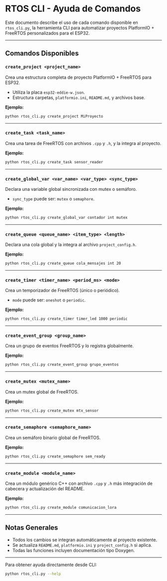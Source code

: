 # RTOS CLI - Ayuda de Comandos

Este documento describe el uso de cada comando disponible en `rtos_cli.py`, la herramienta CLI para automatizar proyectos PlatformIO + FreeRTOS personalizados para el ESP32.

---

## Comandos Disponibles

### `create_project <project_name>`

Crea una estructura completa de proyecto PlatformIO + FreeRTOS para ESP32.

* Utiliza la placa `esp32-eddie-w.json`.
* Estructura carpetas, `platformio.ini`, `README.md`, y archivos base.

**Ejemplo:**

```bash
python rtos_cli.py create_project MiProyecto
```

---

### `create_task <task_name>`

Crea una tarea de FreeRTOS con archivos `.cpp` y `.h`, y la integra al proyecto.

**Ejemplo:**

```bash
python rtos_cli.py create_task sensor_reader
```

---

### `create_global_var <var_name> <var_type> <sync_type>`

Declara una variable global sincronizada con mutex o semáforo.

* `sync_type` puede ser: `mutex` o `semaphore`.

**Ejemplo:**

```bash
python rtos_cli.py create_global_var contador int mutex
```

---

### `create_queue <queue_name> <item_type> <length>`

Declara una cola global y la integra al archivo `project_config.h`.

**Ejemplo:**

```bash
python rtos_cli.py create_queue cola_mensajes int 20
```

---

### `create_timer <timer_name> <period_ms> <mode>`

Crea un temporizador de FreeRTOS (único o periódico).

* `mode` puede ser: `oneshot` o `periodic`.

**Ejemplo:**

```bash
python rtos_cli.py create_timer timer_led 1000 periodic
```

---

### `create_event_group <group_name>`

Crea un grupo de eventos FreeRTOS y lo registra globalmente.

**Ejemplo:**

```bash
python rtos_cli.py create_event_group grupo_eventos
```

---

### `create_mutex <mutex_name>`

Crea un mutex global de FreeRTOS.

**Ejemplo:**

```bash
python rtos_cli.py create_mutex mtx_sensor
```

---

### `create_semaphore <semaphore_name>`

Crea un semáforo binario global de FreeRTOS.

**Ejemplo:**

```bash
python rtos_cli.py create_semaphore sem_ready
```

---

### `create_module <module_name>`

Crea un módulo genérico C++ con archivo `.cpp` y `.h` más integración de cabecera y actualización del README.

**Ejemplo:**

```bash
python rtos_cli.py create_module comunicacion_lora
```

---

## Notas Generales

* Todos los cambios se integran automáticamente al proyecto existente.
* Se actualiza `README.md`, `platformio.ini` y `project_config.h` si aplica.
* Todas las funciones incluyen documentación tipo Doxygen.

---

Para obtener ayuda directamente desde CLI:

```bash
python rtos_cli.py --help
```
